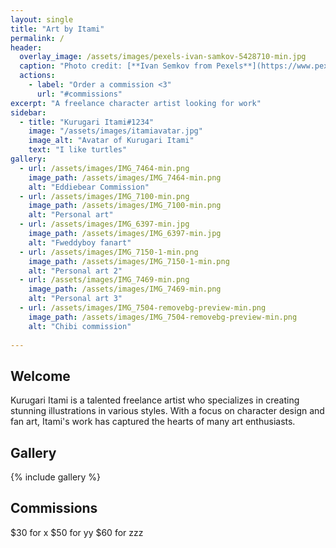 ```yaml
---
layout: single
title: "Art by Itami"
permalink: /
header:
  overlay_image: /assets/images/pexels-ivan-samkov-5428710-min.jpg
  caption: "Photo credit: [**Ivan Semkov from Pexels**](https://www.pexels.com/photo/drawing-a-halloween-illustration-on-a-tablet-5428710/)"
  actions:
    - label: "Order a commission <3"
      url: "#commissions"
excerpt: "A freelance character artist looking for work"
sidebar:
  - title: "Kurugari Itami#1234"
    image: "/assets/images/itamiavatar.jpg"
    image_alt: "Avatar of Kurugari Itami"
    text: "I like turtles"
gallery:
  - url: /assets/images/IMG_7464-min.png
    image_path: /assets/images/IMG_7464-min.png
    alt: "Eddiebear Commission"
  - url: /assets/images/IMG_7100-min.png
    image_path: /assets/images/IMG_7100-min.png
    alt: "Personal art"
  - url: /assets/images/IMG_6397-min.jpg
    image_path: /assets/images/IMG_6397-min.jpg
    alt: "Fweddyboy fanart"
  - url: /assets/images/IMG_7150-1-min.png
    image_path: /assets/images/IMG_7150-1-min.png
    alt: "Personal art 2"
  - url: /assets/images/IMG_7469-min.png
    image_path: /assets/images/IMG_7469-min.png
    alt: "Personal art 3"
  - url: /assets/images/IMG_7504-removebg-preview-min.png
    image_path: /assets/images/IMG_7504-removebg-preview-min.png
    alt: "Chibi commission"
  
---
```


## Welcome

Kurugari Itami is a talented freelance artist who specializes in creating stunning illustrations in various styles. With a focus on character design and fan art, Itami's work has captured the hearts of many art enthusiasts.


## Gallery

{% include gallery %}

## Commissions

$30 for x
$50 for yy
$60 for zzz
